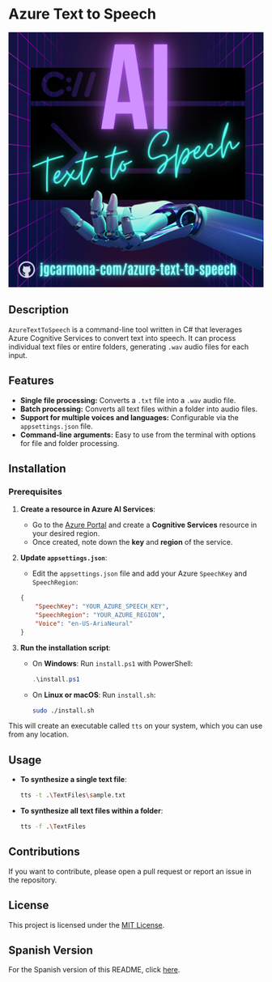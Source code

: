
# Azure Text to Speech

![Azure Text to Speech CLI](./ai_text_to_speech.png)

## Description

`AzureTextToSpeech` is a command-line tool written in C# that leverages Azure Cognitive Services to convert text into speech. It can process individual text files or entire folders, generating `.wav` audio files for each input.

## Features

- **Single file processing:** Converts a `.txt` file into a `.wav` audio file.
- **Batch processing:** Converts all text files within a folder into audio files.
- **Support for multiple voices and languages:** Configurable via the `appsettings.json` file.
- **Command-line arguments:** Easy to use from the terminal with options for file and folder processing.

## Installation

### Prerequisites

1. **Create a resource in Azure AI Services**:
   - Go to the [Azure Portal](https://portal.azure.com) and create a **Cognitive Services** resource in your desired region.
   - Once created, note down the **key** and **region** of the service.

2. **Update `appsettings.json`**:
   - Edit the `appsettings.json` file and add your Azure `SpeechKey` and `SpeechRegion`:
   
   ```json
   {
       "SpeechKey": "YOUR_AZURE_SPEECH_KEY",
       "SpeechRegion": "YOUR_AZURE_REGION",
       "Voice": "en-US-AriaNeural"
   }
   ```

3. **Run the installation script**:
   - On **Windows**: Run `install.ps1` with PowerShell:
   
     ```powershell
     .\install.ps1
     ```

   - On **Linux or macOS**: Run `install.sh`:
   
     ```bash
     sudo ./install.sh
     ```

This will create an executable called `tts` on your system, which you can use from any location.

## Usage

- **To synthesize a single text file**:

   ```bash
   tts -t .\TextFiles\sample.txt
   ```

- **To synthesize all text files within a folder**:

   ```bash
   tts -f .\TextFiles
   ```

## Contributions

If you want to contribute, please open a pull request or report an issue in the repository.

## License

This project is licensed under the [MIT License](LICENSE).

## Spanish Version

For the Spanish version of this README, click [here](README.md).
